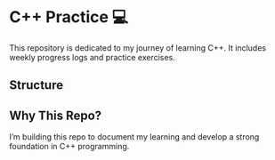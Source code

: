 # C++ Practice 💻

This repository is dedicated to my journey of learning C++. It includes weekly progress logs and practice exercises.

## Structure


## Why This Repo?
I’m building this repo to document my learning and develop a strong foundation in C++ programming.
